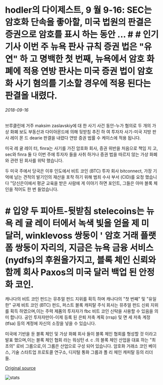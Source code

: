 # hodler의 다이제스트, 9 월 9-16: SEC는 암호화 단속을 좋아할, 미국 법원의 판결은 증권으로 암호를 표시 하는 동안 ... # # 인기 기사 이번 주 뉴욕 판사 규칙 증권 법은 "유연" 하 고 명백한 첫 번째, 뉴욕에서 암호 화폐에 적용 연방 판사는 미국 증권 법이 암호화 사기 혐의를 기소할 경우에 적용 된다는 판결을 내렸다.

###### 2018-09-16

브루클린에 거주 maksim zaslavskiy에 대 한 사기 사건 동안-누가 혐의로 두 개의 가상 화폐 보도 부동산과 다이아몬드에 의해 뒷받침 추진 하 여 투자자 사기-미국 지방 판사 레이 몬 드 dearie 판결을 내렸다 연방 증권 법률 수 케이스에 적용 됩니다.

미국 레 귤 레이 터, finra는 사기를 가진 암호화 회사, 증권 위반을 처음으로 책임 지 고, sec와 finra 둘 다 이번 주에 투자자 들을 사취 하거나 증권 법을 따르지 않는 가상 화폐와 관련 된 회사를 위탁 했습니다.

두 미국 주에서 당국은 이후 인도에서 비트 코인 (BTC) 투자 회사 bitconnect, 가장 기억에 남는 견적의 발기인의 재산을 포착 하기 위해 범죄 수사 부서 (CID)를 요청 했습니다 "당신은이에서 평균 교육을 받은 사람에 게 이야기 하면 포인트, 그들은 아마 블록 체인을 적어도 한 번 들었습니다.

# # 입양 두 피아트-뒷받침 stelecoins는 뉴욕 레 귤 레이 터에서 녹색 빛을 얻을 제 미 달러, winklevoss 쌍둥이 ' 암호 거래 플랫폼 쌍둥이 자리의, 지금은 뉴욕 금융 서비스 (nydfs)의 후원을가지고, 블록 체인 신뢰와 함께 회사 Paxos의 미국 달러 백업 된 안정화 코인.

캐나다의 비트 코인 펀드는 뮤추얼 펀드 지위를 획득 하며 캐나다의 "첫 번째" 및 "유일한" 규제 비트 코인 (BTC) 펀드, 퍼스트 블록 캐피탈 주식 회사는 뮤추얼 펀드 신뢰 지위를 획득 하였으며,이는 주력 제품의 투자자가 fbc 비트 코인 신탁을 사용할 수 있음을 의미 합니다. 공인 투자자만이-이제 등록 된 은퇴 저축 계획 (rrsp) 및 면 세 저축 계정 (tfsa) 등의 계정에 자신의 소장을 넣을 수 있습니다.

미국에 기반을 둔 블록 체인 및 가상 화폐 회사 들이 블록 체인 협회를 형성할 것 이라고 발표 했으며,이는 블록 체인 협회 라는 워싱턴 d. c .의 블록 체인 산업을 대표 하는 "최초의" 로비 그룹으로,이 그룹은 산업으로 구성 되어 있습니다. 암호화 거래소 코인 베이스, 기술 스타트업 프로토콜 연구소, 디지털 통화 그룹과 폴 리 체인 캐피탈 등의 리더 들.

[Original source](https://cointelegraph.com/news/hodlers-digest-september-9-16-sec-heightens-crypto-crackdown-while-us-court-ruling-marks-cryptos-as-securities)

![stats](https://c.statcounter.com/11760860/0/a89fa40b/1/ "stats")